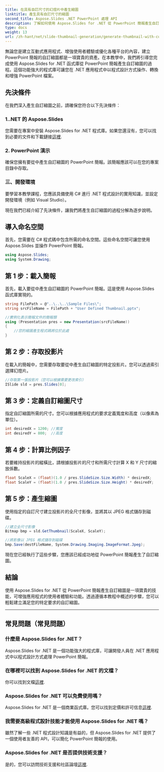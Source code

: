 ```yaml
---
title: 在具有自訂尺寸的幻燈片中產生縮圖
linktitle: 產生具有自訂尺寸的縮圖
second_title: Aspose.Slides .NET PowerPoint 處理 API
description: 了解如何使用 Aspose.Slides for .NET 從 PowerPoint 簡報產生自訂縮圖。增強使用者體驗和功能。
type: docs
weight: 13
url: /zh-hant/net/slide-thumbnail-generation/generate-thumbnail-with-custom-dimensions/
---
```


無論您是建立互動式應用程式、增強使用者體驗或優化各種平台的內容，建立 PowerPoint 簡報的自訂縮圖都是一項寶貴的資產。在本教學中，我們將引導您完成使用 Aspose.Slides for .NET 函式庫從 PowerPoint 簡報產生自訂縮圖的過程。這個功能強大的程式庫可讓您在 .NET 應用程式中以程式設計方式操作、轉換和增強 PowerPoint 檔案。

## 先決條件

在我們深入產生自訂縮圖之前，請確保您符合以下先決條件：

### 1..NET 的 Aspose.Slides

您需要在專案中安裝 Aspose.Slides for .NET 程式庫。如果您還沒有，您可以找到必要的文件和下載鏈接[這裡](https://reference.aspose.com/slides/net/).

### 2. PowerPoint 演示

確保您擁有要從中產生自訂縮圖的 PowerPoint 簡報。該簡報應該可以在您的專案目錄中存取。

### 三、開發環境

要學習本教學課程，您應該具備使用 C# 進行 .NET 程式設計的實用知識，並設定開發環境（例如 Visual Studio）。

現在我們已經介紹了先決條件，讓我們將產生自訂縮圖的過程分解為逐步說明。

## 導入命名空間

首先，您需要在 C# 程式碼中包含所需的命名空間。這些命名空間可讓您使用 Aspose.Slides 並操作 PowerPoint 簡報。

```csharp
using Aspose.Slides;
using System.Drawing;
```

## 第 1 步：載入簡報

首先，載入要從中產生自訂縮圖的 PowerPoint 簡報。這是使用 Aspose.Slides 函式庫實現的。

```csharp
string FilePath = @"..\..\..\Sample Files\";
string srcFileName = FilePath + "User Defined Thumbnail.pptx";

//實例化表示簡報文件的簡報類
using (Presentation pres = new Presentation(srcFileName))
{
    //您的縮圖產生程式碼將位於此處
}
```

## 第 2 步：存取投影片

在載入的簡報中，您需要存取要從中產生自訂縮圖的特定投影片。您可以透過索引選擇幻燈片。

```csharp
//存取第一張投影片（您可以根據需要更改索引）
ISlide sld = pres.Slides[0];
```

## 第 3 步：定義自訂縮圖尺寸

指定自訂縮圖所需的尺寸。您可以根據應用程式的要求定義寬度和高度（以像素為單位）。

```csharp
int desiredX = 1200; //寬度
int desiredY = 800;  //高度
```

## 第 4 步：計算比例因子

若要維持投影片的縱橫比，請根據投影片的尺寸和所需尺寸計算 X 和 Y 尺寸的縮放係數。

```csharp
float ScaleX = (float)(1.0 / pres.SlideSize.Size.Width) * desiredX;
float ScaleY = (float)(1.0 / pres.SlideSize.Size.Height) * desiredY;
```

## 第 5 步：產生縮圖

使用指定的自訂尺寸建立投影片的全尺寸影像，並將其以 JPEG 格式儲存到磁碟。

```csharp
//建立全尺寸影像
Bitmap bmp = sld.GetThumbnail(ScaleX, ScaleY);

//將影像以 JPEG 格式儲存到磁碟
bmp.Save(destFileName, System.Drawing.Imaging.ImageFormat.Jpeg);
```

現在您已經執行了這些步驟，您應該已經成功地從 PowerPoint 簡報產生了自訂縮圖。

## 結論

使用 Aspose.Slides for .NET 從 PowerPoint 簡報產生自訂縮圖是一項寶貴的技能，可增強應用程式的使用者體驗和功能。透過遵循本教程中概述的步驟，您可以輕鬆建立滿足您的特定要求的自訂縮圖。

---

## 常見問題（常見問題）

### 什麼是 Aspose.Slides for .NET？
Aspose.Slides for .NET 是一個功能強大的程式庫，可讓開發人員在 .NET 應用程式中以程式設計方式處理 PowerPoint 簡報。

### 在哪裡可以找到 Aspose.Slides for .NET 的文檔？
你可以找到文檔[這裡](https://reference.aspose.com/slides/net/).

### Aspose.Slides for .NET 可以免費使用嗎？
 Aspose.Slides for .NET 是一個商業函式庫。您可以找到定價和許可信息[這裡](https://purchase.aspose.com/buy).

### 我需要高級程式設計技能才能使用 Aspose.Slides for .NET 嗎？
雖然了解一些 .NET 程式設計知識是有益的，但 Aspose.Slides for .NET 提供了一個使用者友善的 API，可以簡化 PowerPoint 簡報的使用。

### Aspose.Slides for .NET 是否提供技術支援？
是的，您可以訪問技術支援和社區論壇[這裡](https://forum.aspose.com/).